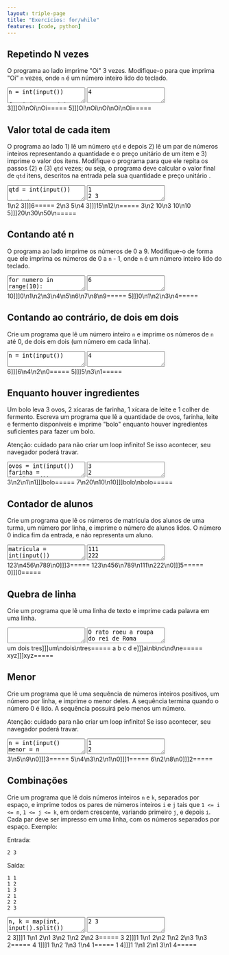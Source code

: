```yaml
---
layout: triple-page
title: "Exercícios: for/while"
features: [code, python]
---
```


## Repetindo N vezes

O programa ao lado imprime "Oi" 3 vezes. Modifique-o para que imprima "Oi" `n` vezes, onde `n` é um número inteiro lido do teclado.

<textarea class="code lang-python">
n = int(input())

for i in range(3):
  print("Oi")
</textarea>

<textarea class="stdin">4</textarea>

<div class="testcases">
3]]]Oi\nOi\nOi=====
5]]]Oi\nOi\nOi\nOi\nOi=====
</div>

## Valor total de cada item

O programa ao lado 1) lê um número `qtd` e depois 2) lê um par de números inteiros representando a quantidade e o preço unitário de um item e 3) imprime o valor dos itens. Modifique o programa para que ele repita os passos (2) e (3) `qtd` vezes; ou seja, o programa deve calcular o valor final de `qtd` itens, descritos na entrada pela sua quantidade e preço unitário .

<textarea class="code lang-python">
qtd = int(input())

unidades, preco = map(int, input().split())
print(unidades * preco)
</textarea>

<textarea class="stdin">1
2 3</textarea>

<div class="testcases">
1\n2 3]]]6=====
2\n3 5\n4 3]]]15\n12\n=====
3\n2 10\n3 10\n10 5]]]20\n30\n50\n=====
</div>

## Contando até n

O programa ao lado imprime os números de 0 a 9. Modifique-o de forma que ele imprima os números de 0 a `n` - 1, onde `n` é um número inteiro lido do teclado.

<textarea class="code lang-python">
for numero in range(10):
  print(numero)
</textarea>

<textarea class="stdin">6</textarea>

<div class="testcases">
10]]]0\n1\n2\n3\n4\n5\n6\n7\n8\n9=====
5]]]0\n1\n2\n3\n4=====
</div>

## Contando ao contrário, de dois em dois

Crie um programa que lê um número inteiro `n` e imprime os números de `n` até 0, de dois em dois (um número em cada linha).

<textarea class="code lang-python">
n = int(input())
</textarea>

<textarea class="stdin">4</textarea>

<div class="testcases">
6]]]6\n4\n2\n0=====
5]]]5\n3\n1=====
</div>

## Enquanto houver ingredientes

Um bolo leva 3 ovos, 2 xícaras de farinha, 1 xícara de leite e 1 colher de fermento. Escreva um programa que lê a quantidade de ovos, farinha, leite e fermento disponíveis e imprime "bolo" enquanto houver ingredientes suficientes para fazer um bolo.

Atenção: cuidado para não criar um loop infinito! Se isso acontecer, seu navegador poderá travar.

<textarea class="code lang-python">
ovos = int(input())
farinha = int(input())
leite = int(input())
fermento = int(input())

print("bolo")
print("bolo")
print("bolo")
</textarea>

<textarea class="stdin">3
2
1
1</textarea>

<div class="testcases">
3\n2\n1\n1]]]bolo=====
7\n20\n10\n10]]]bolo\nbolo=====
</div>

## Contador de alunos

Crie um programa que lê os números de matrícula dos alunos de uma turma, um número por linha, e imprime o número de alunos lidos. O número 0 indica fim da entrada, e não representa um aluno.

<textarea class="code lang-python">
matricula = int(input())
qtd = 0

# ...

print(qtd)
</textarea>

<textarea class="stdin">111
222
333
0</textarea>

<div class="testcases">
123\n456\n789\n0]]]3=====
123\n456\n789\n111\n222\n0]]]5=====
0]]]0=====
</div>

## Quebra de linha

Crie um programa que lê uma linha de texto e imprime cada palavra em uma linha.

<textarea class="code lang-python">

</textarea>

<textarea class="stdin">O rato roeu a roupa do rei de Roma</textarea>

<div class="testcases">
um dois tres]]]um\ndois\ntres=====
a b c d e]]]a\nb\nc\nd\ne=====
xyz]]]xyz=====
</div>

## Menor

Crie um programa que lê uma sequência de números inteiros positivos, um número por linha, e imprime o menor deles. A sequência termina quando o número 0 é lido. A sequência possuirá pelo menos um número.

Atenção: cuidado para não criar um loop infinito! Se isso acontecer, seu navegador poderá travar.

<textarea class="code lang-python">
n = int(input()
menor = n

# ...

print(n)
</textarea>

<textarea class="stdin">1
2
3
0</textarea>

<div class="testcases">
3\n5\n9\n0]]]3=====
5\n4\n3\n2\n1\n0]]]1=====
6\n2\n8\n0]]]2=====
</div>

## Combinações

Crie um programa que lê dois números inteiros `n` e `k`, separados por espaço, e imprime todos os pares de números inteiros `i` e `j` tais que `1 <= i <= n`, `1 <= j <= k`, em ordem crescente, variando primeiro `j`, e depois `i`. Cada par deve ser impresso em uma linha, com os números separados por espaço. Exemplo:

Entrada:

```
2 3
```

Saída:

```
1 1
1 2
1 3
2 1
2 2
2 3
```

<textarea class="code lang-python">
n, k = map(int, input().split())

print(1, 1)
</textarea>

<textarea class="stdin">2 3</textarea>

<div class="testcases">
2 3]]]1 1\n1 2\n1 3\n2 1\n2 2\n2 3=====
3 2]]]1 1\n1 2\n2 1\n2 2\n3 1\n3 2=====
4 1]]]1 1\n2 1\n3 1\n4 1=====
1 4]]]1 1\n1 2\n1 3\n1 4=====
</div>
